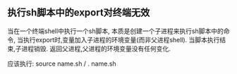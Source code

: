 
## 执行sh脚本中的export对终端无效
当在一个终端shell中执行一个sh脚本,
本质是创建一个子进程来执行sh脚本中的命令,
当执行export时,变量加入子进程的环境变量(而非父进程shell). 
当脚本执行结束,子进程销毁. 返回父进程,父进程的环境变量没有任何变化.

应该执行: source name.sh  / . name.sh


